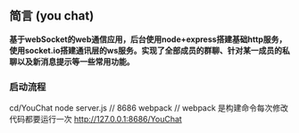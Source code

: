 ## 简言 (you chat)
**基于webSocket的web通信应用，后台使用node+express搭建基础http服务，使用socket.io搭建通讯层的ws服务。实现了全部成员的群聊、针对某一成员的私聊以及新消息提示等一些常用功能。**

### 启动流程
cd/YouChat
node server.js    // 8686
webpack           // webpack 是构建命令每次修改代码都要运行一次
http://127.0.0.1:8686/YouChat